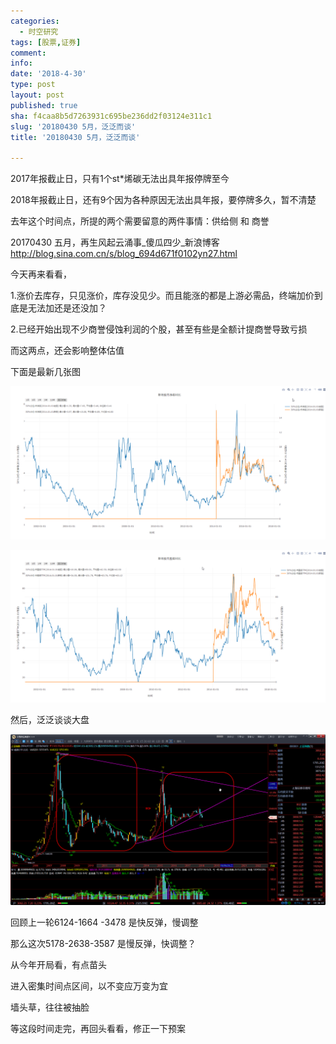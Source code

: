 ```yaml
---
categories:
  - 时空研究
tags: [股票,证券]
comment: 
info: 
date: '2018-4-30'
type: post
layout: post
published: true
sha: f4caa8b5d7263931c695be236dd2f03124e311c1
slug: '20180430 5月，泛泛而谈'
title: '20180430 5月，泛泛而谈'

---
```

2017年报截止日，只有1个st*烯碳无法出具年报停牌至今

2018年报截止日，还有9个因为各种原因无法出具年报，要停牌多久，暂不清楚

去年这个时间点，所提的两个需要留意的两件事情：供给侧 和 商誉

20170430 五月，再生风起云涌事_傻瓜四少_新浪博客
http://blog.sina.com.cn/s/blog_694d671f0102yn27.html

今天再来看看，

1.涨价去库存，只见涨价，库存没见少。而且能涨的都是上游必需品，终端加价到底是无法加还是还没加？

2.已经开始出现不少商誉侵蚀利润的个股，甚至有些是全额计提商誉导致亏损

而这两点，还会影响整体估值

下面是最新几张图


![20180430-0](/images/20180430-0.gif)


![20180430-1](/images/20180430-1.gif)

然后，泛泛谈谈大盘

![20180430-2](/images/20180430-2.gif)

回顾上一轮6124-1664 -3478 是快反弹，慢调整

那么这次5178-2638-3587 是慢反弹，快调整？

从今年开局看，有点苗头

进入密集时间点区间，以不变应万变为宜

墙头草，往往被抽脸

等这段时间走完，再回头看看，修正一下预案
